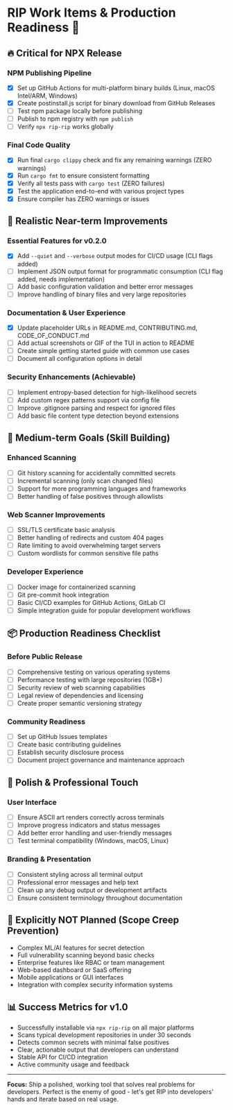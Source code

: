 # RIP Work Items & Production Readiness 🚀

## 🔥 Critical for NPX Release

### NPM Publishing Pipeline
- [x] Set up GitHub Actions for multi-platform binary builds (Linux, macOS Intel/ARM, Windows)
- [x] Create postinstall.js script for binary download from GitHub Releases
- [ ] Test npm package locally before publishing
- [ ] Publish to npm registry with `npm publish`
- [ ] Verify `npx rip-rip` works globally

### Final Code Quality
- [x] Run final `cargo clippy` check and fix any remaining warnings (ZERO warnings)
- [x] Run `cargo fmt` to ensure consistent formatting
- [x] Verify all tests pass with `cargo test` (ZERO failures)
- [x] Test the application end-to-end with various project types
- [x] Ensure compiler has ZERO warnings or issues

## 🎯 Realistic Near-term Improvements

### Essential Features for v0.2.0
- [x] Add `--quiet` and `--verbose` output modes for CI/CD usage (CLI flags added)
- [ ] Implement JSON output format for programmatic consumption (CLI flag added, needs implementation)
- [ ] Add basic configuration validation and better error messages
- [ ] Improve handling of binary files and very large repositories

### Documentation & User Experience
- [x] Update placeholder URLs in README.md, CONTRIBUTING.md, CODE_OF_CONDUCT.md
- [ ] Add actual screenshots or GIF of the TUI in action to README
- [ ] Create simple getting started guide with common use cases
- [ ] Document all configuration options in detail

### Security Enhancements (Achievable)
- [ ] Implement entropy-based detection for high-likelihood secrets
- [ ] Add custom regex patterns support via config file
- [ ] Improve .gitignore parsing and respect for ignored files
- [ ] Add basic file content type detection beyond extensions

## 🔧 Medium-term Goals (Skill Building)

### Enhanced Scanning
- [ ] Git history scanning for accidentally committed secrets
- [ ] Incremental scanning (only scan changed files)
- [ ] Support for more programming languages and frameworks
- [ ] Better handling of false positives through allowlists

### Web Scanner Improvements
- [ ] SSL/TLS certificate basic analysis
- [ ] Better handling of redirects and custom 404 pages
- [ ] Rate limiting to avoid overwhelming target servers
- [ ] Custom wordlists for common sensitive file paths

### Developer Experience
- [ ] Docker image for containerized scanning
- [ ] Git pre-commit hook integration
- [ ] Basic CI/CD examples for GitHub Actions, GitLab CI
- [ ] Simple integration guide for popular development workflows

## 📦 Production Readiness Checklist

### Before Public Release
- [ ] Comprehensive testing on various operating systems
- [ ] Performance testing with large repositories (1GB+)
- [ ] Security review of web scanning capabilities
- [ ] Legal review of dependencies and licensing
- [ ] Create proper semantic versioning strategy

### Community Readiness
- [ ] Set up GitHub Issues templates
- [ ] Create basic contributing guidelines
- [ ] Establish security disclosure process
- [ ] Document project governance and maintenance approach

## 🎨 Polish & Professional Touch

### User Interface
- [ ] Ensure ASCII art renders correctly across terminals
- [ ] Improve progress indicators and status messages
- [ ] Add better error handling and user-friendly messages
- [ ] Test terminal compatibility (Windows, macOS, Linux)

### Branding & Presentation
- [ ] Consistent styling across all terminal output
- [ ] Professional error messages and help text
- [ ] Clean up any debug output or development artifacts
- [ ] Ensure consistent terminology throughout documentation

## 🚫 Explicitly NOT Planned (Scope Creep Prevention)

- Complex ML/AI features for secret detection
- Full vulnerability scanning beyond basic checks
- Enterprise features like RBAC or team management
- Web-based dashboard or SaaS offering
- Mobile applications or GUI interfaces
- Integration with complex security information systems

## 📊 Success Metrics for v1.0

- Successfully installable via `npx rip-rip` on all major platforms
- Scans typical development repositories in under 30 seconds
- Detects common secrets with minimal false positives
- Clear, actionable output that developers can understand
- Stable API for CI/CD integration
- Active community usage and feedback

---

**Focus:** Ship a polished, working tool that solves real problems for developers. Perfect is the enemy of good - let's get RIP into developers' hands and iterate based on real usage.